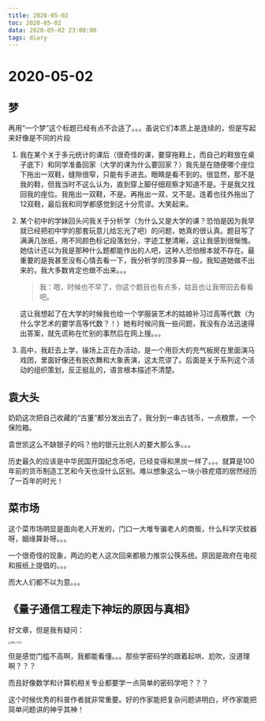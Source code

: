 ```yaml
---
title: 2020-05-02
toc: 2020-05-02
data: 2020-05-02 23:00:00
tags: diary
---
```



# 2020-05-02

## 梦

再用“一个梦”这个标题已经有点不合适了。。。虽说它们本质上是连续的，但是写起来好像是不同的片段

1. 我在某个关于多元统计的课后（很奇怪的课，要穿拖鞋上，而自己的鞋放在桌子底下）和同学准备回家（大学的课为什么要回家？）我先是在随便哪个座位下拖出一双鞋，缝隙很窄，只能有手进去。眼睛是看不到的。很显然，那不是我的鞋，但我当时不这么认为，直到穿上脚仔细观察才知道不是。于是我又找回我的座位。我拖出一双鞋，不是。再拖出一双，又不是。连着也往外拖出了12双鞋，最后我和同学都感觉到这十分荒谬。大笑起来。

2. 某个初中的学妹回头问我关于分析学（为什么又是大学的课？恐怕是因为我早就已经把初中学的那套玩意儿给忘光了吧）的问题，她真的很认真。题目写了满满几张纸，用不同颜色标记段落划分，字迹工整清晰，这让我感到很惭愧。她估计还以为我是那种什么题都能作出的人吧，这种人恐怕根本就不存在。最重要的是我甚至没有心情去看一下，我分析学的顶多算一般，我知道她做不出来的，我大多数肯定也做不出来。。。

   > 我：嗯，时候也不早了，你这个题目也有点多，姑且也让我带回去看看吧。

   这让我想起了在大学的时候我也给一个学服装艺术的姑娘补习过高等代数（为什么学艺术的要学高等代数？！）她有时候问我一些问题，我没有办法迅速得出答案，就先谎称在忙别的事然后在网上搜。。。

3. 高中，我赶去上学，操场上正在办活动，是一个用巨大的充气板房在里面演马戏团，里面好像还有脱衣舞和大象表演，这太荒谬了。后面是关于系列这个活动的组织策划，反正挺乱的，语言根本描述不清楚。

## 袁大头

奶奶这次把自己收藏的“古董”都分发出去了，我分到一串古钱币，一点粮票，一个保险箱。

袁世凯这么不缺银子的吗？他的银元比别人的要大那么多。。。

历史最久的应该是中华民国开国纪念币吧，已经变得和黑炭一样了。。。就算是100年前的货币制造工艺和今天也没什么区别。难以想象这么一块小铁疙瘩的居然经历了一百年的时光！

## 菜市场

这个菜市场明显是面向老人开发的，门口一大堆专骗老人的商贩，什么科学灭蚊器呀，姻缘算卦呀。。。

一个很奇怪的现象，两边的老人这次回来都极力推崇公筷系统。原因是政府在电视和报纸上提倡的。。。

而大人们都不以为意。。。

## 《量子通信工程走下神坛的原因与真相》

好文章，但是我有疑问：

<img src="https://tva1.sinaimg.cn/large/007S8ZIlly1gee8w2wq04j30u01hc137.jpg" alt="IMG_7323" style="zoom:33%;" />

但是感觉门槛不高啊，我都能看懂。。。那些学密码学的跟着起哄、尬吹，没道理啊？？？

而且好像数学和计算机相关专业都要学一点简单的密码学吧？？？

这个时候优秀的科普作者就非常重要。好的作家能把复杂问题讲明白，坏作家能把简单问题讲的神乎其神！



